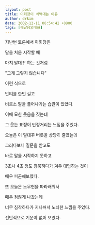 ```yaml
---
layout: post
title: 이회창이 버벅대는 이유
author: drkim
date: 2002-12-11 00:54:42 +0900
tags: [깨달음의대화]
---
```

지난번 토론에서 이회창은
  
말을 처음 시작할 때
  
마치 말대꾸 하는 것처럼
  

  
"그게 그렇지 않습니다"
  

  
이런 식으로
  
안티를 한번 걸고
  
비로소 말을 풀어나가는 습관이 있었다.
  

  
이때 묘한 웃음을 짓는데
  
그 웃는 표정이 빈정거리는 느낌을 주었다.
  

  
오늘은 이 말대꾸 버릇을 상당히 줄였는데
  
그러다보니 질문을 받고도
  
바로 말을 시작하지 못하고
  

  
3초나 4초 정도 침묵하다가 겨우 대답하는 것이
  
매우 피곤해보였다.
  

  
또 오늘은 노무현을 따라배워서
  
매우 점잖게 나갔는데
  
너무 침착하다가 지나쳐서 노쇠한 느낌을 주었다.
  

  
전반적으로 기운이 없어 보였다.